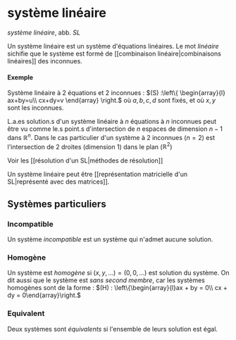# système linéaire
_système linéaire_, abb. _SL_

Un système linéaire est un système d'équations linéaires.
Le mot _linéaire_ sichifie que le système est formé de [[combinaison linéaire|combinaisons linéaires]] des inconnues.


#### Exemple
Système linéaire à 2 équations et 2 inconnues :
$(S) :\left\{ \begin{array}{l} ax+by=u\\ cx+dy=v \end{array} \right.$
où $a, b, c, d$ sont fixés, et où $x, y$ sont les inconnues.


L.a.es solution.s d'un système linéaire à $n$ équations à $n$ inconnues peut être vu comme le.s point.s d'intersection de $n$ espaces de dimension $n-1$ dans $\mathbb R^n$. Dans le cas particulier d'un système à 2 inconnues ($n = 2$) est l'intersection de 2 droites (dimension 1) dans le plan ($\mathbb R^2$)

Voir les [[résolution d'un SL|méthodes de résolution]]

Un système linéaire peut être [[représentation matricielle d'un SL|représenté avec des matrices]].

## Systèmes particuliers
### Incompatible
Un système _incompatible_ est un système qui n'admet aucune solution.

### Homogène
Un système est _homogène_ si $(x, y,\ldots)=(0, 0, \ldots)$ est solution du système.
On dit aussi que le système est _sans second membre_, car les systèmes homogènes sont de la forme :
$(H) : \left\{\begin{array}{l}ax + by = 0\\ cx + dy = 0\end{array}\right.$

### Equivalent
Deux systèmes sont _équivalents_ si l'ensemble de leurs solution est égal.
